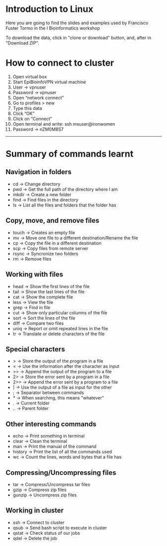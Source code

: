# Introduction to Linux
Here you are going to find the slides and examples used by Francisco Fuster Tormo in the I Bioinformatics workshop

To download the data, click in "clone or download" button, and, after in "Download ZIP".

# How to connect to cluster
1. Open virtual box
2. Start EpiBioinfoVPN virtual machine
3. User &rarr; vpnuser
4. Password &rarr; vpnuser
5. Open “network connect”
6. Go to profiles &gt; new
7. Type this data
8. Click “OK”
9. Click on “Connect”
10. Open terminal and write: ssh msuser@ironwomen
11. Password &rarr; nZM0M8S7

---

# Summary of commands learnt

## Navigation in folders
* cd &rarr; Change directory
* pwd &rarr; Get the full path of the directory where I am
* mkdir &rarr; Create a new folder
* find &rarr; Find files in the directory
* ls &rarr; List all the files and folders that the folder has

## Copy, move, and remove files
* touch &rarr; Creates an empty file
* mv &rarr; Move one file to a different destination/Rename the file
* cp &rarr; Copy the file in a different destination
* scp &rarr; Copy files from remote server
* rsync &rarr; Syncronize two folders
* rm &rarr; Remove files

## Working with files
* head &rarr; Show the first lines of the file
* tail &rarr; Show the last lines of the file
* cat &rarr; Show the complete file
* less &rarr; View the file
* grep &rarr; Find in file
* cut &rarr; Show only particular columns of the file
* sort &rarr; Sort the lines of the file
* diff &rarr; Compare two files
* uniq &rarr; Report or omit repeated lines in the file
* tr &rarr; Translate or delete characters of the file
 
## Special characters
* &gt; &rarr; Store the output of the program in a file
* &lt; &rarr; Use the information after the character as input
* &gt;&gt; &rarr; Append the output of the program to a file
* 2&gt; &rarr; Store the error sent by a program in a file
* 2&gt;&gt; &rarr; Append the error sent by a program to a file
* | &rarr; Use the output of a file as input for the other
* ; &rarr; Separator between commands
* \* &rarr; When searching, this means "whatever"
* . &rarr; Current folder
* .. &rarr; Parent folder

## Other interesting commands
* echo &rarr; Print something in terminal
* clear &rarr; Clean the terminal
* man &rarr; Print the manual of the command
* history &rarr; Print the list of all the commands used
* wc &rarr; Count the lines, words and bytes that a file has

## Compressing/Uncompressing files
* tar &rarr; Compress/Uncompress tar files
* gzip &rarr; Compress zip files
* gunzip &rarr; Uncompress zip files

## Working in cluster
* ssh &rarr; Connect to cluster
* qsub &rarr; Send bash script to execute in cluster
* qstat &rarr; Check status of our jobs
* qdel &rarr; Delete the job
